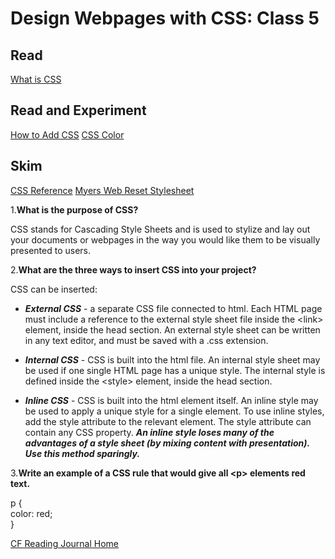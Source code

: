 # Design Webpages with CSS: Class 5

## Read

[What is CSS](https://developer.mozilla.org/en-US/docs/Learn/CSS/First_steps/What_is_CSS)

## Read and Experiment

[How to Add CSS](https://www.w3schools.com/css/css_howto.asp)
[CSS Color](https://www.w3schools.com/cssref/pr_text_color.php)

## Skim

[CSS Reference](https://developer.mozilla.org/en-US/docs/Web/CSS/Reference)
[Myers Web Reset Stylesheet](https://meyerweb.com/eric/tools/css/reset/)

1.**What is the purpose of CSS?**

CSS stands for Cascading Style Sheets and is used to stylize and lay out your documents or webpages in the way you would like them to be visually presented to users.

2.**What are the three ways to insert CSS into your project?**

CSS can be inserted:

* ***External CSS*** - a separate CSS file connected to html. Each HTML page must include a reference to the external style sheet file inside the \<link> element, inside the head section. An external style sheet can be written in any text editor, and must be saved with a .css extension.

* ***Internal CSS*** - CSS is built into the html file. An internal style sheet may be used if one single HTML page has a unique style. The internal style is defined inside the \<style> element, inside the head section.

* ***Inline CSS*** - CSS is built into the html element itself. An inline style may be used to apply a unique style for a single element. To use inline styles, add the style attribute to the relevant element. The style attribute can contain any CSS property.
***An inline style loses many of the advantages of a style sheet (by mixing content with presentation). Use this method sparingly.***

3.**Write an example of a CSS rule that would give all \<p> elements red text.**

p \{  
color: red;  
\}

[CF Reading Journal Home](../README.md)
